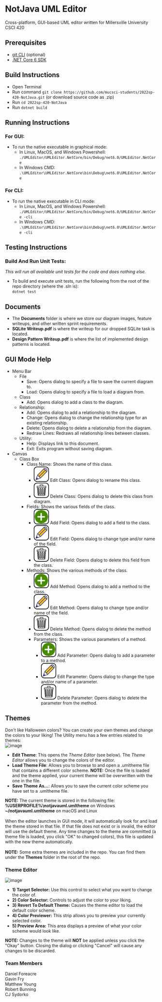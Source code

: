 # NotJava UML Editor

Cross-platform, GUI-based UML editor written for Millersville University CSCI 420

## Prerequisites
- [git CLI](https://git-scm.com/book/en/v2/Getting-Started-Installing-Git) (optional)
- [.NET Core 6 SDK](https://dotnet.microsoft.com/en-us/download)

## Build Instructions
- Open Terminal
- Run command ``git clone https://github.com/mucsci-students/2022sp-420-NotJava.git`` (or download source code as .zip)
- Run ``cd 2022sp-420-NotJava``
- Run ``dotnet build``

## Running Instructions
### For GUI:
- To run the native executable in graphical mode: 
  - In Linux, MacOS, and Windows Powershell: ``./UMLEditor/UMLEditor.NetCore/bin/Debug/net6.0/UMLEditor.NetCore``
  - In Windows CMD: ``.\UMLEditor\UMLEditor.NetCore\bin\Debug\net6.0\UMLEditor.NetCore``
### For CLI:
- To run the native executable in CLI mode: <br />
  - In Linux, MacOS, and Windows Powershell: ``./UMLEditor/UMLEditor.NetCore/bin/Debug/net6.0/UMLEditor.NetCore -cli``
  - In Windows CMD: ``.\UMLEditor\UMLEditor.NetCore\bin\Debug\net6.0\UMLEditor.NetCore -cli``


## Testing Instructions
### Build And Run Unit Tests:
_This will run all available unit tests for the code and does nothing else._
- To build and execute unit tests, run the following from the root of the repo directory (where the .sln is): <br />``dotnet test``

## Documents
- The **Documents** folder is where we store our diagram images, feature writeups, and other written sprint requirements.
- **SQLite Writeup.pdf** is where the writeup for our dropped SQLite task is located.
- **Design Pattern Writeup.pdf** is where the list of implemented design patterns is located.

## GUI Mode Help
- Menu Bar
  - File
    - Save: Opens dialog to specify a file to save the current diagram to.
    - Load: Opens dialog to specify a file to load a diagram from.
  - Class
    - Add: Opens dialog to add a class to the diagram.
  - Relationship:
    - Add: Opens dialog to add a relationship to the diagram.
    - Change: Opens dialog to change the relationship type for an existing relationship.
    - Delete: Opens dialog to delete a relationship from the diagram.
    - Redraw Lines: Redraws all relationship lines between classes.
  - Utility:
    - Help: Displays link to this document.
    - Exit: Exits program without saving diagram.
- Canvas
  - Class Box
    - Class Name: Shows the name of this class.
      - ![Edit Button](/UMLEditor/UMLEditor/Assets/CustomIcons/PencilButton.png?raw=true "Edit Button") Edit Class: Opens dialog to rename this class.
      - ![Delete Button](/UMLEditor/UMLEditor/Assets/CustomIcons/TrashCanButton.png?raw=true "Delete Button") Delete Class: Opens dialog to delete this class from diagram.
    - Fields: Shows the various fields of the class.
      - ![Add Button](/UMLEditor/UMLEditor/Assets/CustomIcons/PlusButton.png?raw=true "Add Button") Add Field: Opens dialog to add a field to the class.
      - ![Edit Button](/UMLEditor/UMLEditor/Assets/CustomIcons/PencilButton.png?raw=true "Edit Button") Edit Field: Opens dialog to change type and/or name of the field.
      - ![Delete Button](/UMLEditor/UMLEditor/Assets/CustomIcons/TrashCanButton.png?raw=true "Delete Button") Delete Field: Opens dialog to delete this field from the class.
    - Methods: Shows the various methods of the class.
      - ![Add Button](/UMLEditor/UMLEditor/Assets/CustomIcons/PlusButton.png?raw=true "Add Button") Add Method: Opens dialog to add a method to the class.
      - ![Edit Button](/UMLEditor/UMLEditor/Assets/CustomIcons/PencilButton.png?raw=true "Edit Button") Edit Method: Opens dialog to change type and/or name of the field.
      - ![Delete Button](/UMLEditor/UMLEditor/Assets/CustomIcons/TrashCanButton.png?raw=true "Delete Button") Delete Method: Opens dialog to delete the method from the class.
      - Parameters: Shows the various parameters of a method.
        - ![Add Button](/UMLEditor/UMLEditor/Assets/CustomIcons/PlusButton.png?raw=true "Add Button") Add Parameter: Opens dialog to add a parameter to a method.
        - ![Edit Button](/UMLEditor/UMLEditor/Assets/CustomIcons/PencilButton.png?raw=true "Edit Button") Edit Parameter: Opens dialog to change the type and/or name of a parameter.
        - ![Delete Button](/UMLEditor/UMLEditor/Assets/CustomIcons/TrashCanButton.png?raw=true "Delete Button") Delete Parameter: Opens dialog to delete the parameter from the method.

## Themes
Don't like Halloween colors? You can create your own themes and change the colors to your liking! The Utility menu has a few entries related to themes:<br />
![image](https://user-images.githubusercontent.com/89474048/165871828-d5de7ac9-6136-419d-9124-cec7ee106247.png)
- **Edit Theme**: This opens the *Theme Editor* (see below). The *Theme Editor* allows you to change the colors of the editor.
- **Load Theme File**: Allows you to browse to and open a .umltheme file that contains a different color scheme. **NOTE:** Once the file is loaded and the theme applied, your current theme will be overwritten with the one in the file. 
- **Save Theme As...**: Allows you to save the current color scheme you have set to a .umltheme file. 

**NOTE:** The current theme is stored in the following file:<br />
**%USERPROFILE%\notjavauml.umltheme** on Windows<br />
**~/notjavauml.umltheme** on macOS and Linux<br /><br />
When the editor launches in GUI mode, it will automatically look for and load the theme stored in that file. If that file does not exist or is invalid, the editor will use the default theme. Any time changes to the theme are committed (a theme file is loaded, you click "OK" to changed colors), this file is updated with the new theme automatically. 
<br /><br />**NOTE:** Some extra themes are included in the repo. You can find them under the **Themes** folder in the root of the repo.
### Theme Editor
![image](https://user-images.githubusercontent.com/89474048/165873382-145cad6f-dd85-497c-9f3d-83c4e333098b.png)
- **1) Target Selector:** Use this control to select what you want to change the color of. 
- **2) Color Selector:** Controls to adjust the color to your liking. 
- **3) Revert To Default Theme:** Causes the theme editor to load the default color scheme.
- **4) Color Previewer:** This strip allows you to preview your currently selected color. 
- **5) Preview Area:** This area displays a preview of what your color scheme would look like.

**NOTE:** Changes to the theme will **NOT** be applied unless you click the "Okay" button. Closing the dialog or clicking "Cancel" will cause any changes to be discarded.
### Team Members

Daniel Foreacre<br />
Gavin Fry<br />
Matthew Young<br />
Robert Bunning<br />
CJ Sydorko
